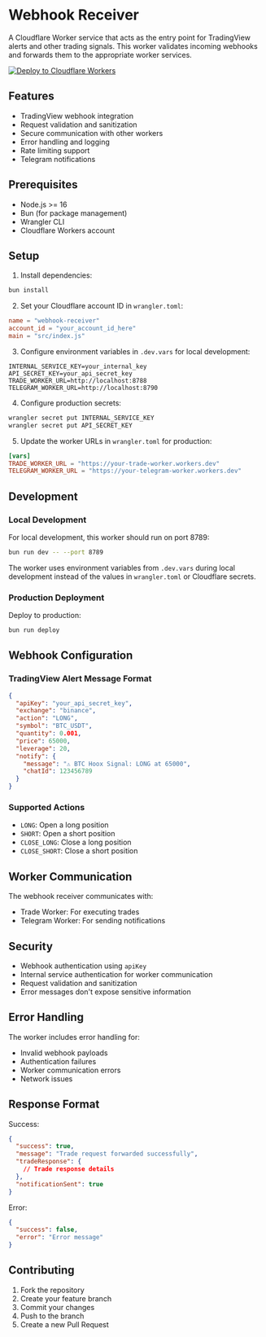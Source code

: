 # Webhook Receiver

A Cloudflare Worker service that acts as the entry point for TradingView alerts and other trading signals. This worker validates incoming webhooks and forwards them to the appropriate worker services.

[![Deploy to Cloudflare Workers](https://deploy.workers.cloudflare.com/button)](https://deploy.workers.cloudflare.com/?url=https://github.com/yourusername/hoox-trading/tree/main/webhook-receiver)

## Features

- TradingView webhook integration
- Request validation and sanitization
- Secure communication with other workers
- Error handling and logging
- Rate limiting support
- Telegram notifications

## Prerequisites

- Node.js >= 16
- Bun (for package management)
- Wrangler CLI
- Cloudflare Workers account

## Setup

1. Install dependencies:
```bash
bun install
```

2. Set your Cloudflare account ID in `wrangler.toml`:
```toml
name = "webhook-receiver"
account_id = "your_account_id_here"
main = "src/index.js"
```

3. Configure environment variables in `.dev.vars` for local development:
```env
INTERNAL_SERVICE_KEY=your_internal_key
API_SECRET_KEY=your_api_secret_key
TRADE_WORKER_URL=http://localhost:8788
TELEGRAM_WORKER_URL=http://localhost:8790
```

4. Configure production secrets:
```bash
wrangler secret put INTERNAL_SERVICE_KEY
wrangler secret put API_SECRET_KEY
```

5. Update the worker URLs in `wrangler.toml` for production:
```toml
[vars]
TRADE_WORKER_URL = "https://your-trade-worker.workers.dev"
TELEGRAM_WORKER_URL = "https://your-telegram-worker.workers.dev"
```

## Development

### Local Development

For local development, this worker should run on port 8789:

```bash
bun run dev -- --port 8789
```

The worker uses environment variables from `.dev.vars` during local development instead of the values in `wrangler.toml` or Cloudflare secrets.

### Production Deployment

Deploy to production:
```bash
bun run deploy
```

## Webhook Configuration

### TradingView Alert Message Format

```json
{
  "apiKey": "your_api_secret_key",
  "exchange": "binance",
  "action": "LONG",
  "symbol": "BTC_USDT",
  "quantity": 0.001,
  "price": 65000,
  "leverage": 20,
  "notify": {
    "message": "⚠️ BTC Hoox Signal: LONG at 65000",
    "chatId": 123456789
  }
}
```

### Supported Actions
- `LONG`: Open a long position
- `SHORT`: Open a short position
- `CLOSE_LONG`: Close a long position
- `CLOSE_SHORT`: Close a short position

## Worker Communication

The webhook receiver communicates with:
- Trade Worker: For executing trades
- Telegram Worker: For sending notifications

## Security

- Webhook authentication using `apiKey`
- Internal service authentication for worker communication
- Request validation and sanitization
- Error messages don't expose sensitive information

## Error Handling

The worker includes error handling for:
- Invalid webhook payloads
- Authentication failures
- Worker communication errors
- Network issues

## Response Format

Success:
```json
{
  "success": true,
  "message": "Trade request forwarded successfully",
  "tradeResponse": {
    // Trade response details
  },
  "notificationSent": true
}
```

Error:
```json
{
  "success": false,
  "error": "Error message"
}
```

## Contributing

1. Fork the repository
2. Create your feature branch
3. Commit your changes
4. Push to the branch
5. Create a new Pull Request 